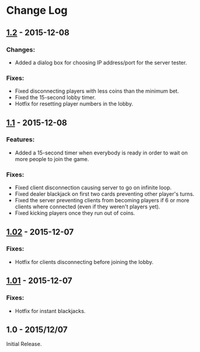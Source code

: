 # Change Log

## [1.2](https://github.com/Bimde/Blackjack-Server/compare/v1.1..v1.2) - 2015-12-08
### Changes:
 - Added a dialog box for choosing IP address/port for the server tester.

### Fixes:
 - Fixed disconnecting players with less coins than the minimum bet.
 - Fixed the 15-second lobby timer.
 - Hotfix for resetting player numbers in the lobby.

## [1.1](https://github.com/Bimde/Blackjack-Server/compare/v1.02...v1.1) - 2015-12-08
### Features:
 - Added a 15-second timer when everybody is ready in order to wait on more people to join the game.

### Fixes:
 - Fixed client disconnection causing server to go on infinite loop.
 - Fixed dealer blackjack on first two cards preventing other player's turns.
 - Fixed the server preventing clients from becoming players if 6 or more clients where connected (even if they weren't players yet).
 - Fixed kicking players once they run out of coins.

## [1.02](https://github.com/Bimde/Blackjack-Server/compare/v1.0.1...v1.02) - 2015-12-07

### Fixes:
 - Hotfix for clients disconnecting before joining the lobby.

## [1.01](https://github.com/Bimde/Blackjack-Server/compare/v1.0...v1.01) - 2015-12-07

### Fixes:
 - Hotfix for instant blackjacks.

## 1.0 - 2015/12/07

Initial Release.
